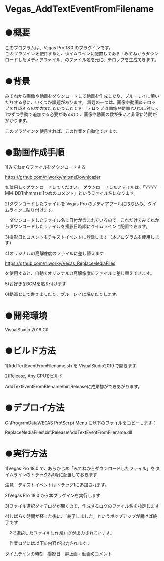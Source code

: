 # Vegas_AddTextEventFromFilename
# ●概要

このプログラムは、Vegas Pro 18.0 のプラグインです。  
このプラグインを使用すると、タイムラインに配置してある「みてねからダウンロードしたメディアファイル」のファイル名を元に、テロップを生成できます。

# ●背景

みてねから画像や動画をダウンロードして動画を作成したり、ブルーレイに焼いたりする際に、いくつか課題があります。
課題の一つは、画像や動画のテロップを作成するのが大変だということです。
テロップは画像や動画1つ1つに対して1つずつ手動で追加する必要があるので、画像や動画の数が多いと非常に時間がかかります。

このプラグインを使用すれば、この作業を自動化できます。

# ●動画作成手順

1)みてねからファイルをダウンロードする

  https://github.com/miworky/miteneDownloader

を使用してダウンロードしてください。
  ダウンロードしたファイルは、「YYYY-MM-DDThhmmss_1つめのコメント」というファイル名になります。
  
2)ダウンロードしたファイルを Vegas Pro のメディアプールに取り込み、タイムラインに貼り付けます。

　ダウンロードしたファイル名に日付が含まれているので、これだけでみてねからダウンロードしたファイルを撮影日時順にタイムラインに配置できます。

3)撮影日とコメントをテキストイベントに登録します（本プログラムを使用します）

4)オリジナルの高解像度のファイルに差し替えます

   https://github.com/miworky/Vegas_ReplaceMediaFiles

を使用すると、自動でオリジナルの高解像度のファイルに差し替えできます。

5)お好きなBGMを貼り付けます

6)動画として書き出したり、ブルーレイに焼いたりします。


# ●開発環境

VisualStudio 2019 C#

# ●ビルド方法

1)AddTextEventFromFilename.sln を VisualStudio2019 で開きます

2)Release, Any CPUでビルド

AddTextEventFromFilename\bin\Releaseに成果物ができあがります。


# ●デプロイ方法

C:\ProgramData\VEGAS Pro\Script Menu
に以下のファイルをコピーします：

ReplaceMediaFiles\bin\Release\AddTextEventFromFilename.dll

# ●実行方法

1)Vegas Pro 18.0 で、あらかじめ「みてねからダウンロードしたファイル」をタイムラインのトラック2以降に配置しておきます

注意：テキストイベントはトラック1に追加されます。

2)Vegas Pro 18.0 から本プラグインを実行します

3)ファイル選択ダイアログが開くので、作成するログのファイル名を指定します

4)しばらく時間が経った後に、「終了しました」というポップアップが開けば終了です

　2で選択したファイルに作業ログが出力されています。
 
 　作業ログには以下の内容が出力されます：

タイムラインの時刻　撮影日　静止画・動画のコメント
     
